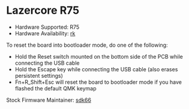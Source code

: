 # Lazercore R75

* Hardware Supported: R75
* Hardware Availability: [rk](http://www.rkgaming.com)


To reset the board into bootloader mode, do one of the following:

* Hold the Reset switch mounted on the bottom side of the PCB while connecting the USB cable
* Hold the Escape key while connecting the USB cable (also erases persistent settings)
* Fn+R_Shift+Esc will reset the board to bootloader mode if you have flashed the default QMK keymap

Stock Firmware Maintainer: [sdk66](https://github.com/sdk66)